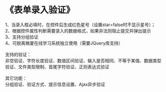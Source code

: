 
# 《表单录入验证》

1、当录入框必填时，在控件后生成红色星号（设置star=false时不显示星号）；<br/>
2、根据控件属性判断需要录入的数据格式，如果非法则阻止提交并弹出提示<br/>
3、支持分组验证<br/>
4、可脱离微厦在线学习系统独立使用（需要JQuery库支持）<br/>
<br/>
支持的验证：<br/>
非空验证、字符长度验证、数值区间验证、输入是否相同、不等于某值、数据类型验证、文件类型限制、首尾字符验证、正则表达式验证
<br/><br/>
其它功能：<br/>
分组验证、验证方式、提示信息设置、Ajax异步验证
<br/>
